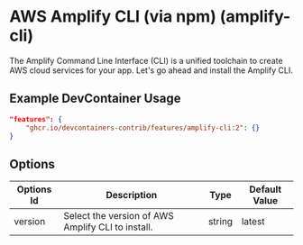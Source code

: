 
# AWS Amplify CLI (via npm) (amplify-cli)

The Amplify Command Line Interface (CLI) is a unified toolchain to create AWS cloud services for your app. Let's go ahead and install the Amplify CLI.

## Example DevContainer Usage

```json
"features": {
    "ghcr.io/devcontainers-contrib/features/amplify-cli:2": {}
}
```

## Options

| Options Id | Description | Type | Default Value |
|-----|-----|-----|-----|
| version | Select the version of AWS Amplify CLI to install. | string | latest |


